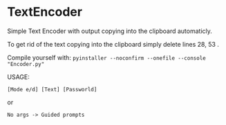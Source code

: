 # TextEncoder
Simple Text Encoder with output copying into the clipboard automaticly.

To get rid of the text copying into the clipboard simply delete lines 28, 53 .

Compile yourself with: ```pyinstaller --noconfirm --onefile --console  "Encoder.py"```



USAGE: 
```
[Mode e/d] [Text] [Passworld]
```
or
```
No args -> Guided prompts
```

